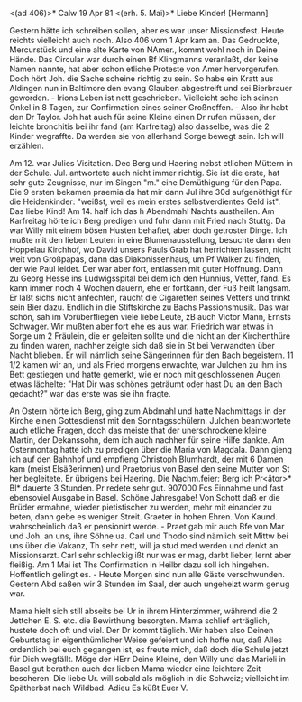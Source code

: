 <(ad 406)>* Calw 19 Apr 81
 <(erh. 5. Mai)>*
Liebe Kinder! [Hermann]

Gestern hätte ich schreiben sollen, aber es war unser Missionsfest. Heute reichts vielleicht auch noch. Also 406 vom 1 Apr kam an. Das Gedruckte, Mercurstück und eine alte Karte von NAmer., kommt wohl noch in Deine Hände. Das Circular war durch einen Bf Klingmanns veranlaßt, der keine Namen nannte, hat aber schon etliche Proteste von Amer hervorgerufen. Doch hört Joh. die Sache scheine richtig zu sein. So habe ein Kratt aus Aldingen nun in Baltimore den evang Glauben abgestreift und sei Bierbrauer geworden. - Irions Leben ist nett geschrieben. Vielleicht sehe ich seinen Onkel in 8 Tagen, zur Confirmation eines seiner Großneffen. - Also ihr habt den Dr Taylor. Joh hat auch für seine Kleine einen Dr rufen müssen, der leichte bronchitis bei ihr fand (am Karfreitag) also dasselbe, was die 2 Kinder wegraffte. Da werden sie von allerhand Sorge bewegt sein. Ich will erzählen.

Am 12. war Julies Visitation. Dec Berg und Haering nebst etlichen Müttern in der Schule. Jul. antwortete auch nicht immer richtig. Sie ist die erste, hat sehr gute Zeugnisse, nur im Singen "m." eine Demüthigung für den Papa. Die 9 ersten bekamen praemia da hat mir dann Jul ihre 30d aufgenöthigt für die Heidenkinder: "weißst, weil es mein erstes selbstverdientes Geld ist". Das liebe Kind! Am 14. half ich das h Abendmahl Nachts austheilen. Am Karfreitag hörte ich Berg predigen und fuhr dann mit Fried nach Stuttg. Da war Willy mit einem bösen Husten behaftet, aber doch getroster Dinge. Ich mußte mit den lieben Leuten in eine Blumenausstellung, besuchte dann den Hoppelau Kirchhof, wo David unsers Pauls Grab hat herrichten lassen, nicht weit von Großpapas, dann das Diakonissenhaus, um Pf Walker zu finden, der wie Paul leidet. Der war aber fort, entlassen mit guter Hoffnung. Dann zu Georg Hesse ins Ludwigsspital bei dem ich den Hunnius, Vetter, fand. Es kann immer noch 4 Wochen dauern, ehe er fortkann, der Fuß heilt langsam. Er läßt sichs nicht anfechten, raucht die Cigaretten seines Vetters und trinkt sein Bier dazu. Endlich in die Stiftskirche zu Bachs Passionsmusik. Das war schön, sah im Vorüberfliegen viele liebe Leute, zB auch Victor Mann, Ernsts Schwager. Wir mußten aber fort ehe es aus war. Friedrich war etwas in Sorge um 2 Fräulein, die er geleiten sollte und die nicht an der Kirchenthüre zu finden waren, nachher zeigte sich daß sie in St bei Verwandten über Nacht blieben. Er will nämlich seine Sängerinnen für den Bach begeistern. 11 1/2 kamen wir an, und als Fried morgens erwachte, war Julchen zu ihm ins Bett gestiegen und hatte gemerkt, wie er noch mit geschlossenen Augen etwas lächelte: "Hat Dir was schönes geträumt oder hast Du an den Bach gedacht?" war das erste was sie ihn fragte.

An Ostern hörte ich Berg, ging zum Abdmahl und hatte Nachmittags in der Kirche einen Gottesdienst mit den Sonntagsschülern. Julchen beantwortete auch etliche Fragen, doch das meiste that der unerschrockene kleine Martin, der Dekanssohn, dem ich auch nachher für seine Hilfe dankte. Am Ostermontag hatte ich zu predigen über die Maria von Magdala. Dann gieng ich auf den Bahnhof und empfieng Christoph Blumhardt, der mit 6 Damen kam (meist Elsäßerinnen) und Praetorius von Basel den seine Mutter von St her begleitete. Er übrigens bei Haering. Die Nachm.feier: Berg ich Pr<ätor>* Bl<umh>* dauerte 3 Stunden. Pr redete sehr gut. 907000 Fcs Einnahme und fast ebensoviel Ausgabe in Basel. Schöne Jahresgabe! Von Schott daß er die Brüder ermahne, wieder pietistischer zu werden, mehr mit einander zu beten, dann gebe es weniger Streit. Graeter in hohen Ehren. Von Kaund. wahrscheinlich daß er pensionirt werde. - Praet gab mir auch Bfe von Mar und Joh. an uns, ihre Söhne ua. Carl und Thodo sind nämlich seit Mittw bei uns über die Vakanz, Th sehr nett, will ja stud med werden und denkt an Missionsarzt. Carl sehr schleckig ißt nur was er mag, darbt lieber, lernt aber fleißig. Am 1 Mai ist Ths Confirmation in Heilbr dazu soll ich hingehen. Hoffentlich gelingt es. - Heute Morgen sind nun alle Gäste verschwunden. Gestern Abd saßen wir 3 Stunden im Saal, der auch ungeheizt warm genug war.

Mama hielt sich still abseits bei Ur in ihrem Hinterzimmer, während die 2 Jettchen E. S. etc. die Bewirthung besorgten. Mama schlief erträglich, hustete doch oft und viel. Der Dr kommt täglich. Wir haben also Deinen Geburtstag in eigenthümlicher Weise gefeiert und ich hoffe nur, daß Alles ordentlich bei euch gegangen ist, es freute mich, daß doch die Schule jetzt für Dich wegfällt. Möge der HErr Deine Kleine, den Willy und das Marieli in Basel gut berathen auch der lieben Mama wieder eine leichtere Zeit bescheren. Die liebe Ur. will sobald als möglich in die Schweiz; vielleicht im Spätherbst nach Wildbad.
 Adieu Es küßt Euer V.
